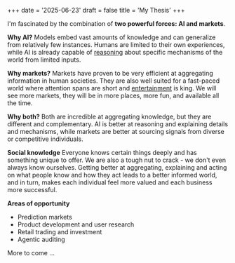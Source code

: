 +++
date = '2025-06-23'
draft = false
title = 'My Thesis'
+++

I'm fascinated by the combination of **two powerful forces: AI and markets**.

**Why AI?** Models embed vast amounts of knowledge and can generalize from relatively few instances. Humans are limited to their own experiences, while AI is already capable of [reasoning](https://www.anthropic.com/research/mapping-mind-language-model) about specific mechanisms of the world from limited inputs.

**Why markets?** Markets have proven to be very efficient at aggregating information in human societies. They are also well suited for a fast-paced world where attention spans are short and [entertainment](https://en.wikipedia.org/wiki/Meme_stock) is king. We will see more markets, they will be in more places, more fun, and available all the time. 

**Why both?** Both are incredible at aggregating knowledge, but they are different and complementary. AI is better at reasoning and explaining details and mechanisms, while markets are better at sourcing signals from diverse or competitive individuals.

**Social knowledge** Everyone knows certain things deeply and has something unique to offer. We are also a tough nut to crack - we don't even always know ourselves. Getting better at aggregating, explaining and acting on what people know and how they act leads to a better informed world, and in turn, makes each individual feel more valued and each business more successful.

**Areas of opportunity** 

- Prediction markets
- Product development and user research
- Retail trading and investment
- Agentic auditing

More to come ...